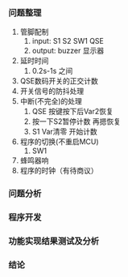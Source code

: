 ### 问题整理

1. 管脚配制
   1. input: S1 S2 SW1 QSE
   2. output: buzzer 显示器 
2. 延时时间
   1. 0.2s-1s 之间
3. QSE数码开关的正交计数
4. 开关信号的防抖处理
5. 中断(不完全)的处理
   1. QSE 按键按下后Var2恢复
   2. 按一下S2暂停计数 再摁恢复
   3. S1 Var清零 开始计数
6. 程序的切换(不重启MCU)
   1. SW1 
7. 蜂鸣器响
8. 程序的时钟（有待商议）

### 问题分析

### 程序开发

### 功能实现结果测试及分析

### 结论

